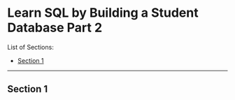 # Learn SQL by Building a Student Database Part 2

List of Sections:

<!-- TOC -->

- [Section 1](#section-1)

<!-- /TOC -->

---

## Section 1
